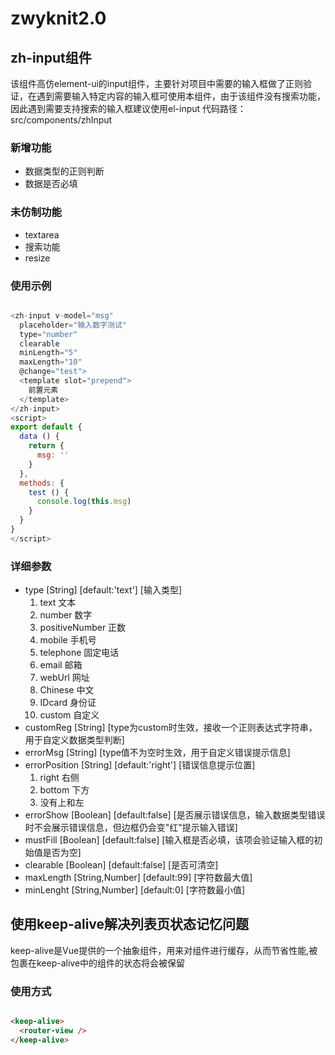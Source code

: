 # zwyknit2.0

## zh-input组件

该组件高仿element-ui的input组件，主要针对项目中需要的输入框做了正则验证，在遇到需要输入特定内容的输入框可使用本组件，由于该组件没有搜索功能，因此遇到需要支持搜索的输入框建议使用el-input
代码路径：src/components/zhInput

### 新增功能

- 数据类型的正则判断
- 数据是否必填

### 未仿制功能

- textarea
- 搜索功能
- resize

### 使用示例
```javaScript

<zh-input v-model="msg"
  placeholder="输入数字测试"
  type="number"
  clearable
  minLength="5"
  maxLength="10"
  @change="test">
  <template slot="prepend">
    前置元素
  </template>
</zh-input>
<script>
export default {
  data () {
    return {
      msg: ''
    }
  },
  methods: {
    test () {
      console.log(this.msg)
    }
  }
}
</script>

```

### 详细参数

- type [String] [default:'text'] [输入类型] 
  1. text 文本 
  2. number 数字
  3. positiveNumber 正数
  4. mobile 手机号
  5. telephone 固定电话
  6. email 邮箱
  7. webUrl 网址
  8. Chinese 中文
  9. IDcard 身份证
  10. custom 自定义
- customReg [String] [type为custom时生效，接收一个正则表达式字符串，用于自定义数据类型判断]
- errorMsg [String] [type值不为空时生效，用于自定义错误提示信息]
- errorPosition [String] [default:'right'] [错误信息提示位置]
  1. right 右侧
  2. bottom 下方
  3. 没有上和左
- errorShow [Boolean] [default:false] [是否展示错误信息，输入数据类型错误时不会展示错误信息，但边框仍会变"红"提示输入错误]  
- mustFill [Boolean] [default:false] [输入框是否必填，该项会验证输入框的初始值是否为空]
- clearable [Boolean] [default:false] [是否可清空]
- maxLength [String,Number] [default:99] [字符数最大值]
- minLenght [String,Number] [default:0] [字符数最小值]

## 使用keep-alive解决列表页状态记忆问题

keep-alive是Vue提供的一个抽象组件，用来对组件进行缓存，从而节省性能,被包裹在keep-alive中的组件的状态将会被保留

### 使用方式

```html

<keep-alive>
  <router-view />
</keep-alive>

```
